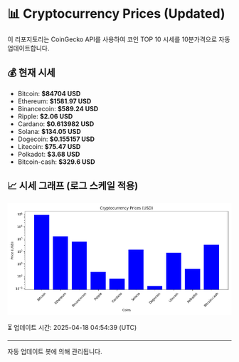
# 📊 Cryptocurrency Prices (Updated)

이 리포지토리는 CoinGecko API를 사용하여 코인 TOP 10 시세를 10분가격으로 자동 업데이트합니다.

## 💰 현재 시세
- Bitcoin: **$84704 USD**
- Ethereum: **$1581.97 USD**
- Binancecoin: **$589.24 USD**
- Ripple: **$2.06 USD**
- Cardano: **$0.613982 USD**
- Solana: **$134.05 USD**
- Dogecoin: **$0.155157 USD**
- Litecoin: **$75.47 USD**
- Polkadot: **$3.68 USD**
- Bitcoin-cash: **$329.6 USD**

## 📈 시세 그래프 (로그 스케일 적용)
![Crypto Prices](crypto_prices.png)

⏳ 업데이트 시간: 2025-04-18 04:54:39 (UTC)

---
자동 업데이트 봇에 의해 관리됩니다.
